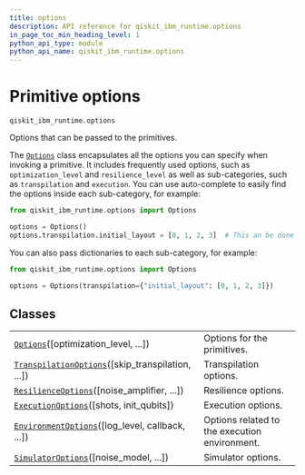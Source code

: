 ```yaml
---
title: options
description: API reference for qiskit_ibm_runtime.options
in_page_toc_min_heading_level: 1
python_api_type: module
python_api_name: qiskit_ibm_runtime.options
---
```


<span id="primitive-options-qiskit-ibm-runtime-options" />

<span id="module-qiskit_ibm_runtime.options" />

# Primitive options

<span id="module-qiskit_ibm_runtime.options" />

`qiskit_ibm_runtime.options`

Options that can be passed to the primitives.

The [`Options`](qiskit_ibm_runtime.options.Options "qiskit_ibm_runtime.options.Options") class encapsulates all the options you can specify when invoking a primitive. It includes frequently used options, such as `optimization_level` and `resilience_level` as well as sub-categories, such as `transpilation` and `execution`. You can use auto-complete to easily find the options inside each sub-category, for example:

```python
from qiskit_ibm_runtime.options import Options

options = Options()
options.transpilation.initial_layout = [0, 1, 2, 3]  # This an be done using auto-complete
```

You can also pass dictionaries to each sub-category, for example:

```python
from qiskit_ibm_runtime.options import Options

options = Options(transpilation={"initial_layout": [0, 1, 2, 3]})
```

## Classes

|                                                                                                                                                          |                                               |
| -------------------------------------------------------------------------------------------------------------------------------------------------------- | --------------------------------------------- |
| [`Options`](qiskit_ibm_runtime.options.Options "qiskit_ibm_runtime.options.Options")(\[optimization\_level, ...])                                        | Options for the primitives.                   |
| [`TranspilationOptions`](qiskit_ibm_runtime.options.TranspilationOptions "qiskit_ibm_runtime.options.TranspilationOptions")(\[skip\_transpilation, ...]) | Transpilation options.                        |
| [`ResilienceOptions`](qiskit_ibm_runtime.options.ResilienceOptions "qiskit_ibm_runtime.options.ResilienceOptions")(\[noise\_amplifier, ...])             | Resilience options.                           |
| [`ExecutionOptions`](qiskit_ibm_runtime.options.ExecutionOptions "qiskit_ibm_runtime.options.ExecutionOptions")(\[shots, init\_qubits])                  | Execution options.                            |
| [`EnvironmentOptions`](qiskit_ibm_runtime.options.EnvironmentOptions "qiskit_ibm_runtime.options.EnvironmentOptions")(\[log\_level, callback, ...])      | Options related to the execution environment. |
| [`SimulatorOptions`](qiskit_ibm_runtime.options.SimulatorOptions "qiskit_ibm_runtime.options.SimulatorOptions")(\[noise\_model, ...])                    | Simulator options.                            |

